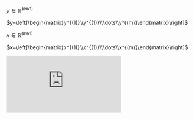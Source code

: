 

$y \in \mathbb{R}^{(mx1)}$

$y=\left[\begin{matrix}y^{(1)}\\y^{(1)}\\\dots\\y^{(m)}\end{matrix}\right]$

$x \in \mathbb{R}^{(mx1)}$

$x=\left[\begin{matrix}x^{(1)}\\x^{(1)}\\\dots\\x^{(m)}\end{matrix}\right]$

![equation](http://www.sciweavers.org/tex2img.php?eq=1%2Bsin%28mc%5E2%29&bc=White&fc=Black&im=jpg&fs=12&ff=arev&edit=)
